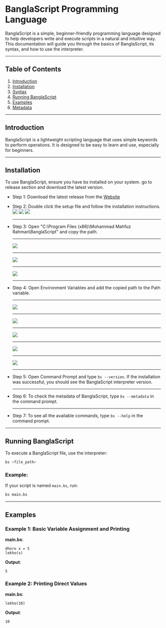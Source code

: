 # BanglaScript Programming Language

BanglaScript is a simple, beginner-friendly programming language designed to help developers write and execute scripts in a natural and intuitive way. This documentation will guide you through the basics of BanglaScript, its syntax, and how to use the interpreter.

---

## Table of Contents
1. [Introduction](#introduction)
2. [Installation](#installation)
3. [Syntax](#syntax)
4. [Running BanglaScript](#running-banglascript)
5. [Examples](#examples)
6. [Metadata](#metadata)

---

## Introduction
BanglaScript is a lightweight scripting language that uses simple keywords to perform operations. It is designed to be easy to learn and use, especially for beginners.

---

## Installation
To use BanglaScript, ensure you have bs installed on your system. go to release section and download the latest version.

* Step 1: Download the latest release from the [Website](https://bangla-script.vercel.app/)
* Step 2: Double click the setup file and follow the installation instructions.
![](docs/1.png)
![](docs/2.png)
![](docs/3.png) <hr>
* Step 3: Open "C:\Program Files (x86)\Mohammad Mahfuz Rahman\BanglaScript" and copy the path. <hr>
![](docs/4.png) <hr>
![](docs/5.png) <hr>
![](docs/6.png) <hr>
* Step 4: Open Environment Variables and add the copied path to the Path variable. <hr>
![](docs/7.png) <hr>
![](docs/8.png) <hr>
![](docs/9.png) <hr>
![](docs/10.png) <hr>
![](docs/11.png) <hr>
* Step 5: Open Command Prompt and type `bs --version`. If the installation was successful, you should see the BanglaScript interpreter version. <hr>

* Step 6: To check the metadata of BanglaScript, type `bs --metadata` in the command prompt. <hr>

* Step 7: To see all the available commands, type `bs --help` in the command prompt.


---


## Running BanglaScript
To execute a BanglaScript file, use the interpreter:

```bash
bs <file_path>
```

### Example:
If your script is named `main.bs`, run:
```bash
bs main.bs
```

---

## Examples
### Example 1: Basic Variable Assignment and Printing
**main.bs**:
```
dhoro x = 5
lekho(x)
```
**Output**:
```
5
```

### Example 2: Printing Direct Values
**main.bs**:
```
lekho(10)
```
**Output**:
```
10
```
